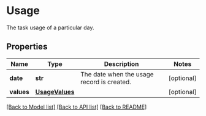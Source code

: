 # Usage

The task usage of a particular day. 
## Properties
Name | Type | Description | Notes
------------ | ------------- | ------------- | -------------
**date** | **str** | The date when the usage record is created.  | [optional] 
**values** | [**UsageValues**](UsageValues.md) |  | [optional] 

[[Back to Model list]](../README.md#documentation-for-models) [[Back to API list]](../README.md#documentation-for-api-endpoints) [[Back to README]](../README.md)


